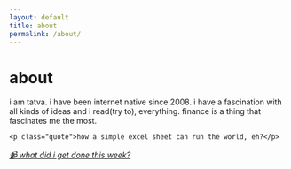 ```yaml
---
layout: default
title: about
permalink: /about/
---
```


<h1>about</h1>

<div class="about-content">
    <p>i am tatva. i have been internet native since 2008. i have a fascination with all kinds of ideas and i read(try to), everything.  <span class="highlight">finance is a thing that fascinates me the most.</span></p>

    <p class="quote">how a simple excel sheet can run the world, eh?</p>
</div>

<em style="display: block; margin-top: 1rem;"><a href="https://www.youtube.com/playlist?list=PLxmCgjTVWU2kVCWkxsdq2Ps4jYO3TyuA-&si=bU2f1_spgx-YpNqk" style="color: var(--text-accent)">📹 what did i get done this week?</a></em>

